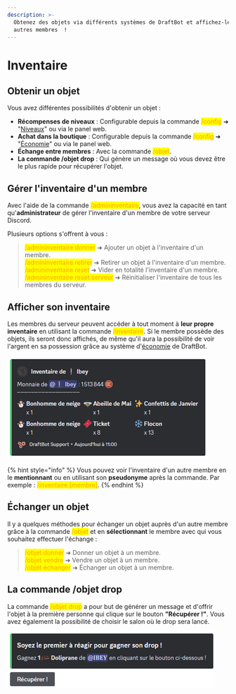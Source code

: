 ```yaml
---
description: >-
  Obtenez des objets via différents systèmes de DraftBot et affichez-les aux
  autres membres  !
---
```


# Inventaire

## Obtenir un objet

Vous avez différentes possibilités d'obtenir un objet :

- **Récompenses de niveaux** : Configurable depuis la commande <mark style="color:orange;">/config</mark> ➜ "[Niveaux](https://docs.draftbot.fr/modules/niveaux)" ou via le panel web.
- **Achat dans la boutique** : Configurable depuis la commande <mark style="color:orange;">/config</mark> ➜ "[Économie](https://docs.draftbot.fr/modules/economie)" ou via le panel web.
- **Échange entre membres** : Avec la commande <mark style="color:orange;">/objet</mark>.
- **La commande /objet drop** : Qui génère un message où vous devez être le plus rapide pour récupérer l'objet.

## Gérer l'inventaire d'un membre

Avec l'aide de la commande <mark style="color:orange;">/admininventaire</mark>, vous avez la capacité en tant qu'**administrateur** de gérer l'inventaire d'un membre de votre serveur Discord.

Plusieurs options s'offrent à vous :

> <mark style="color:orange;">/admininventaire donner</mark> ➜ Ajouter un objet à l'inventaire d'un membre.\
<mark style="color:orange;">/admininventaire retirer</mark> ➜ Retirer un objet à l'inventaire d'un membre.\
<mark style="color:orange;">/admininventaire reset</mark> ➜ Vider en totalité l'inventaire d'un membre.\
<mark style="color:orange;">/admininventaire reset serveur</mark> ➜ Réinitialiser l'inventaire de tous les membres du serveur.

## Afficher son inventaire

Les membres du serveur peuvent accéder à tout moment à **leur propre inventaire** en utilisant la commande <mark style="color:orange;">/inventaire</mark>. Si le membre possède des objets, ils seront donc affichés, de même qu'il aura la possibilité de voir l'argent en sa possession grâce au système d'[économie](https://docs.draftbot.fr/modules/economie) de DraftBot.

![Aperçu de l'inventaire d'un membre](../.gitbook/assets/inventory/inventory.png)

{% hint style="info" %}
Vous pouvez voir l'inventaire d'un autre membre en le **mentionnant** ou en utilisant son **pseudonyme** après la commande. Par exemple : <mark style="color:orange;">/inventaire [membre]</mark>.
{% endhint %}

## Échanger un objet

Il y a quelques méthodes pour échanger un objet auprès d'un autre membre grâce à la commande <mark style="color:orange;">/objet</mark> et en **sélectionnant** le membre avec qui vous souhaitez effectuer l'échange :

> <mark style="color:orange;">/objet donner</mark> ➜ Donner un objet à un membre.\
<mark style="color:orange;">/objet vendre</mark> ➜ Vendre un objet à un membre.\
<mark style="color:orange;">/objet échanger</mark> ➜ Échanger un objet à un membre.

## La commande /objet drop

La commande <mark style="color:orange;">/objet drop</mark> a pour but de générer un message et d'offrir l'objet à la première personne qui clique sur le bouton **"Récupérer !"**. Vous avez également la possibilité de choisir le salon où le drop sera lancé.

![Aperçu de la commande](../.gitbook/assets/inventory/dropitem.png)